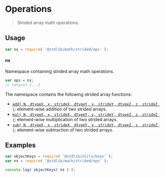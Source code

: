 <!--

@license Apache-2.0

Copyright (c) 2021 The Stdlib Authors.

Licensed under the Apache License, Version 2.0 (the "License");
you may not use this file except in compliance with the License.
You may obtain a copy of the License at

   http://www.apache.org/licenses/LICENSE-2.0

Unless required by applicable law or agreed to in writing, software
distributed under the License is distributed on an "AS IS" BASIS,
WITHOUT WARRANTIES OR CONDITIONS OF ANY KIND, either express or implied.
See the License for the specific language governing permissions and
limitations under the License.

-->

# Operations

> Strided array math operations.

<section class="usage">

## Usage

```javascript
var ns = require( '@stdlib/math/strided/ops' );
```

#### ns

Namespace containing strided array math operations.

```javascript
var ops = ns;
// returns {...}
```

The namespace contains the following strided array functions:

<!-- <toc pattern="*"> -->

<div class="namespace-toc">

-   <span class="signature">[`add( N, dtypeX, x, strideX, dtypeY, y, strideY, dtypeZ, z, strideZ )`][@stdlib/math/strided/ops/add]</span><span class="delimiter">: </span><span class="description">element-wise addition of two strided arrays.</span>
-   <span class="signature">[`mul( N, dtypeX, x, strideX, dtypeY, y, strideY, dtypeZ, z, strideZ )`][@stdlib/math/strided/ops/mul]</span><span class="delimiter">: </span><span class="description">element-wise multiplication of two strided arrays.</span>
-   <span class="signature">[`sub( N, dtypeX, x, strideX, dtypeY, y, strideY, dtypeZ, z, strideZ )`][@stdlib/math/strided/ops/sub]</span><span class="delimiter">: </span><span class="description">element-wise subtraction of two strided arrays.</span>

</div>

<!-- </toc> -->

</section>

<!-- /.usage -->

<section class="examples">

## Examples

<!-- TODO: better examples -->

<!-- eslint no-undef: "error" -->

```javascript
var objectKeys = require( '@stdlib/utils/keys' );
var ns = require( '@stdlib/math/strided/ops' );

console.log( objectKeys( ns ) );
```

</section>

<!-- /.examples -->

<!-- Section for related `stdlib` packages. Do not manually edit this section, as it is automatically populated. -->

<section class="related">

</section>

<!-- /.related -->

<!-- Section for all links. Make sure to keep an empty line after the `section` element and another before the `/section` close. -->

<section class="links">

<!-- <toc-links> -->

[@stdlib/math/strided/ops/add]: https://github.com/stdlib-js/math/tree/main/strided/ops/add

[@stdlib/math/strided/ops/mul]: https://github.com/stdlib-js/math/tree/main/strided/ops/mul

[@stdlib/math/strided/ops/sub]: https://github.com/stdlib-js/math/tree/main/strided/ops/sub

<!-- </toc-links> -->

</section>

<!-- /.links -->
